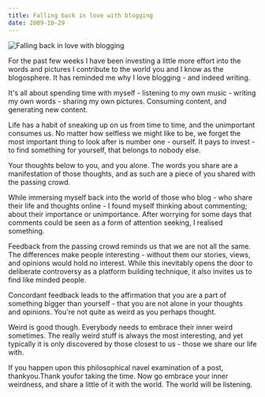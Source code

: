 ```yaml
---
title: Falling back in love with blogging
date: 2009-10-29
---
```


![Falling back in love with blogging](https://source.unsplash.com/l7dbl-sUg3k/1600x900)

For the past few weeks I have been investing a little more effort into the words and pictures I contribute to the world you and I know as the blogosphere. It has reminded me why I love blogging - and indeed writing.

It's all about spending time with myself - listening to my own music - writing my own words - sharing my own pictures. Consuming content, and generating new content.

Life has a habit of sneaking up on us from time to time, and the unimportant consumes us. No matter how selfless we might like to be, we forget the most important thing to look after is number one - ourself. It pays to invest - to find something for yourself, that belongs to nobody else.

Your thoughts below to you, and you alone. The words you share are a manifestation of those thoughts, and as such are a piece of you shared with the passing crowd.

While immersing myself back into the world of those who blog - who share their life and thoughts online - I found myself thinking about commenting; about their importance or unimportance. After worrying for some days that comments could be seen as a form of attention seeking, I realised something.

Feedback from the passing crowd reminds us that we are not all the same. The differences make people interesting - without them our stories, views, and opinions would hold no interest. While this inevitably opens the door to deliberate controversy as a platform building technique, it also invites us to find like minded people.

Concordant feedback leads to the affirmation that you are a part of something bigger than yourself - that you are not alone in your thoughts and opinions. You're not quite as weird as you perhaps thought.

Weird is good though. Everybody needs to embrace their inner weird sometimes. The really weird stuff is always the most interesting, and yet typically it is only discovered by those closest to us - those we share our life with.

If you happen upon this philosophical navel examination of a post, thankyou.Thank youfor taking the time. Now go embrace your inner weirdness, and share a little of it with the world. The world will be listening.